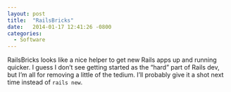 ```yaml
---
layout: post
title:  "RailsBricks"
date:   2014-01-17 12:41:26 -0800
categories:
  - Software
---
```


RailsBricks looks like a nice helper to get new Rails apps up and running quicker. I guess I don’t see getting started as the “hard” part of Rails dev, but I’m all for removing a little of the tedium. I’ll probably give it a shot next time instead of `rails new`.
